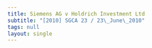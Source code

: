 ```yaml
---
title: Siemens AG v Holdrich Investment Ltd
subtitle: "[2010] SGCA 23 / 23\_June\_2010"
tags: null
layout: single
---
```


